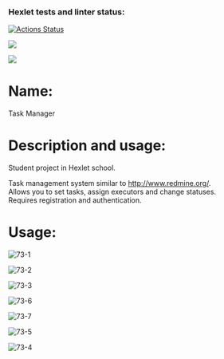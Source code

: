 ### Hexlet tests and linter status:
[![Actions Status](https://github.com/corrente7/java-project-73/actions/workflows/hexlet-check.yml/badge.svg)](https://github.com/corrente7/java-project-73/actions)

<a href="https://codeclimate.com/github/corrente7/java-project-73/maintainability"><img src="https://api.codeclimate.com/v1/badges/a208cf524ac25bbef5c3/maintainability" /></a>

<a href="https://codeclimate.com/github/corrente7/java-project-73/test_coverage"><img src="https://api.codeclimate.com/v1/badges/a208cf524ac25bbef5c3/test_coverage" /></a>

# Name: # 
Task Manager

# Description and usage: # 
Student project in Hexlet school.

Task management system similar to http://www.redmine.org/.   
Allows you to set tasks, assign executors and change statuses.  
Requires registration and authentication.  

# Usage: # 

![73-1](https://github.com/corrente7/java-project-73/assets/68503914/79f06933-8d87-4dca-9472-de2b8a1958eb)  

![73-2](https://github.com/corrente7/java-project-73/assets/68503914/85a44e3c-d1e3-485a-b4c1-bf99504c364c)  

![73-3](https://github.com/corrente7/java-project-73/assets/68503914/d4334844-e0e3-4fae-9e3b-37b215037b11) 

![73-6](https://github.com/corrente7/java-project-73/assets/68503914/18963517-6532-44b7-a9bf-c3337111bac3)  

![73-7](https://github.com/corrente7/java-project-73/assets/68503914/8d99c0fe-ff65-4a10-a7e7-4613104d138a)  

![73-5](https://github.com/corrente7/java-project-73/assets/68503914/a2e5d177-2271-4912-985d-967b771ef765)  

![73-4](https://github.com/corrente7/java-project-73/assets/68503914/1c0ae010-51f9-4a75-9061-43c617565336)



